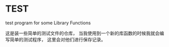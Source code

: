 # TEST
test program for some Library Functions

这是装一些简单的测试文件的仓库，
当我使用到一个新的库函数的时候我就会编写简单的测试程序，
这里会对他们进行保存记录。
